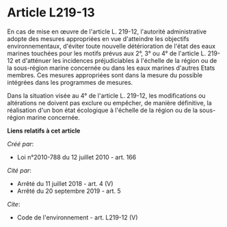 # Article L219-13

En cas de mise en œuvre de l'article L. 219-12, l'autorité administrative adopte des mesures appropriées en vue d'atteindre
les objectifs environnementaux, d'éviter toute nouvelle détérioration de l'état des eaux marines touchées pour les motifs
prévus aux 2°, 3° ou 4° de l'article L. 219-12 et d'atténuer les incidences préjudiciables à l'échelle de la région ou de la
sous-région marine concernée ou dans les eaux marines d'autres Etats membres. Ces mesures appropriées sont dans la mesure du
possible intégrées dans les programmes de mesures.

Dans la situation visée au 4° de l'article L. 219-12, les modifications ou altérations ne doivent pas exclure ou empêcher, de
manière définitive, la réalisation d'un bon état écologique à l'échelle de la région ou de la sous-région marine concernée.

**Liens relatifs à cet article**

_Créé par_:

  - Loi n°2010-788 du 12 juillet 2010 - art. 166

_Cité par_:

  - Arrêté du 11 juillet 2018 - art. 4 (V)
  - Arrêté du 20 septembre 2019 - art. 5

_Cite_:

  - Code de l'environnement - art. L219-12 (V)
